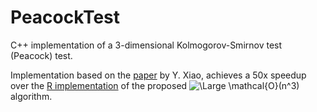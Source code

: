 # PeacockTest
C++ implementation of a 3-dimensional Kolmogorov-Smirnov test (Peacock) test.

Implementation based on the [paper](https://www.sciencedirect.com/science/article/pii/S0167947316301785) by Y. Xiao, achieves a 50x speedup over the [R implementation](https://rdrr.io/cran/Peacock.test/src/R/peacock3.R) of the proposed <img src="https://latex.codecogs.com/svg.latex?\Large&space;\mathcal{O}(n^3)" title="\Large \mathcal{O}(n^3)" /> algorithm.

